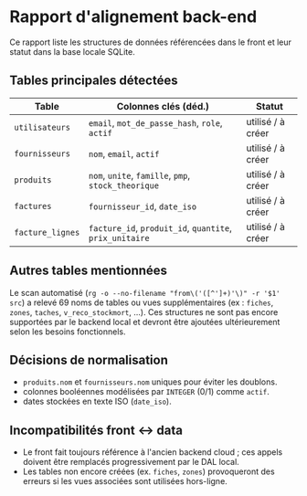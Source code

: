 # Rapport d'alignement back-end

Ce rapport liste les structures de données référencées dans le front et leur statut dans la base locale SQLite.

## Tables principales détectées

| Table            | Colonnes clés (déd.)                                       | Statut         |
|------------------|------------------------------------------------------------|----------------|
| `utilisateurs`   | `email`, `mot_de_passe_hash`, `role`, `actif`              | utilisé / à créer |
| `fournisseurs`   | `nom`, `email`, `actif`                                    | utilisé / à créer |
| `produits`       | `nom`, `unite`, `famille`, `pmp`, `stock_theorique`        | utilisé / à créer |
| `factures`       | `fournisseur_id`, `date_iso`                               | utilisé / à créer |
| `facture_lignes` | `facture_id`, `produit_id`, `quantite`, `prix_unitaire`    | utilisé / à créer |

## Autres tables mentionnées

Le scan automatisé (`rg -o --no-filename "from\('([^']+)'\)" -r '$1' src`) a relevé 69 noms de tables ou vues supplémentaires (ex : `fiches`, `zones`, `taches`, `v_reco_stockmort`, ...). Ces structures ne sont pas encore supportées par le backend local et devront être ajoutées ultérieurement selon les besoins fonctionnels.

## Décisions de normalisation
- `produits.nom` et `fournisseurs.nom` uniques pour éviter les doublons.
- colonnes booléennes modélisées par `INTEGER` (0/1) comme `actif`.
- dates stockées en texte ISO (`date_iso`).

## Incompatibilités front ↔ data
- Le front fait toujours référence à l'ancien backend cloud ; ces appels doivent être remplacés progressivement par le DAL local.
- Les tables non encore créées (ex. `fiches`, `zones`) provoqueront des erreurs si les vues associées sont utilisées hors-ligne.

